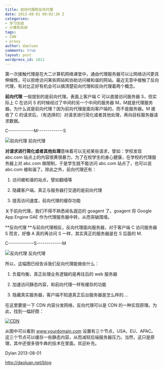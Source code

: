 ```yaml
---
title: 前向代理和反向代理
date: 2013-08-01 09:02:20 Z
categories:
- 学习总结
- 计算机系统
tags:
- CDN
- proxy
author: daoluan
comments: true
layout: post
wordpress_id: 1811
---
```


第一次接触代理是在大二计算机网络课堂中，通由代理服务器可以让网络访问更具伸缩性，可以拒绝访问某些网站和协助访问被和谐的网站。最近无意中接触了反向代理，有对比正好有机会可以搞清楚前向代理和反向代理着两个概念。

**前向代理** 一般提到的是前向代理。表面上客户端 C 可以直接访问服务器 S，但实际上 C 在访问 S 的时候经过了中间的另一个中间的服务器 M，M就是代理服务器。为什么说是前向代理？因为前向代理是面向客户端的，而不是服务器。M 接收了 C 的请求后，（有选择的）对请求进行简化或者其他处理，再向目标服务器请求数据。


C-------------M-------------S




![前向代理](http://upload.wikimedia.org/wikipedia/commons/thumb/b/bb/Proxy_concept_en.svg/280px-Proxy_concept_en.svg.png) 前向代理

**对请求进行简化或者其他处理**意味着可以无视某些请求，譬如：学校发现 abc.com 站点上的内容很黄很暴力，为了在校学生的身心健康，在学校的代理服务器上对 abc.com 做限制，于是学生就不能访问 abc.com 站点了，也可以说 abc.com 被和谐了。除此之外，前向代理还有：



	
  1. 访问被和谐的站点，譬如翻墙等

	
  2. 隐藏客户端，真正与服务器打交道的是前向代理

	
  3. 提高访问速度，前向代理的缓存功能


关于前向代理，我们不得不熟悉闻名遐迩的 goagent 了。goagent 将 Google App Engine GAE 作为代理服务器中转，从而突破围墙。

**反向代理 **与前向代理相反，反向代理面向服务器，对于客户端 C 访问服务器 S 而言，好像 A 真的再访问 S 一样，其实真正的服务器是在 S 后面的 M.


C-------------S-------------M




![反向代理](http://pic002.cnblogs.com/images/2011/42876/2011050410410734.jpg) 反向代理

所以，这幅图已经告诉我们反向代理能做些什么：



	
  1. 负载均衡，真正处理业务逻辑的是再往后的 web 服务器

	
  2. 加速访问静态内容，和前向代理一样有缓存的功能

	
  3. 隐藏真实服务器，客户端不知道真正后台服务器是怎么样的....


在这里要提一下 CDN 内容分发网络，反向代理可以是 CDN 的一种实现原理。为此，找到一幅好图：


[![CDN](http://daoluan.net/images/blog/2013/08/CDN.png)](http://daoluan.net/images/blog/2013/08/CDN.png)


从图中可以看到 www.yourdomain.com 设置有三个节点，USA、EU、APAC。这三个节点可以缓存一些静态内容，从而减轻后端服务器压力。当然，这只是原理，其中还很多很牛犇的技术在里面。欢迎补充。

Dylan 2013-08-01

http://daoluan.net/blog
